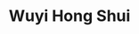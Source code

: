 ---
title: Wuyi Hong Shui
type: Oolong
harvest: Juni 2021
harvest-style: maschinengepflückt
elevation: 1100m
terroir: Beishan
cultivar: Wuyi
oxidation: medium
roasting-level: mittelstark
roasting-method: ofengeröstet

shop: Taiwan Tea Crafts
shop_url: https://www.taiwanteacrafts.com/product/wuyi-hong-shui-high-mountain-oolong-tea
orders: [ ttc1 ]
key: 6
---